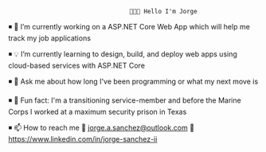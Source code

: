                                       👨🏻‍💻 Hello I'm Jorge
  ◾ 🧠 I’m currently working on a ASP.NET Core Web App which will help me track my job applications 

  ◾ 💡 I’m currently learning to design, build, and deploy web apps using cloud-based services with ASP.NET Core 

  ◾ 💬 Ask me about how long I've been programming or what my next move is

  ◾ 🌵 Fun fact: I'm a transitioning service-member and before the Marine Corps I worked at a maximum security prison in Texas  
 
 ◾ 📫 How to reach me   📧 jorge.a.sanchez@outlook.com 🔗 https://www.linkedin.com/in/jorge-sanchez-ii
